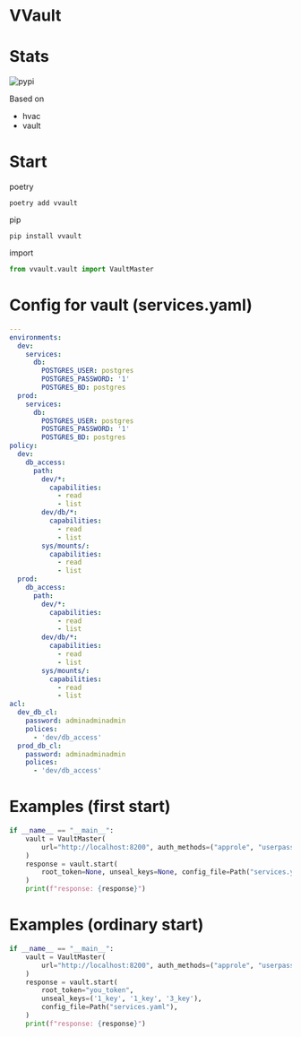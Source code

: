 VVault
==


# Stats
<img src="https://img.shields.io/pypi/dm/vvault?style=for-the-badge" alt="pypi">

Based on
* hvac
* vault

Start
==
poetry
```shell
poetry add vvault
```
pip
```shell
pip install vvault
```
import
```python
from vvault.vault import VaultMaster
```

Config for vault (services.yaml)
==
```yaml
---
environments:
  dev:
    services:
      db:
        POSTGRES_USER: postgres
        POSTGRES_PASSWORD: '1'
        POSTGRES_BD: postgres
  prod:
    services:
      db:
        POSTGRES_USER: postgres
        POSTGRES_PASSWORD: '1'
        POSTGRES_BD: postgres
policy:
  dev:
    db_access:
      path:
        dev/*:
          capabilities:
            - read
            - list
        dev/db/*:
          capabilities:
            - read
            - list
        sys/mounts/:
          capabilities:
            - read
            - list
  prod:
    db_access:
      path:
        dev/*:
          capabilities:
            - read
            - list
        dev/db/*:
          capabilities:
            - read
            - list
        sys/mounts/:
          capabilities:
            - read
            - list
acl:
  dev_db_cl:
    password: adminadminadmin
    polices:
      - 'dev/db_access'
  prod_db_cl:
    password: adminadminadmin
    polices:
      - 'dev/db_access'

```

Examples (first start)
==
```python
if __name__ == "__main__":
    vault = VaultMaster(
        url="http://localhost:8200", auth_methods=("approle", "userpass")
    )
    response = vault.start(
        root_token=None, unseal_keys=None, config_file=Path("services.yaml")
    )
    print(f"response: {response}")
```

Examples (ordinary start)
==
```python
if __name__ == "__main__":
    vault = VaultMaster(
        url="http://localhost:8200", auth_methods=("approle", "userpass")
    )
    response = vault.start(
        root_token="you_token",
        unseal_keys=('1_key', '1_key', '3_key'),
        config_file=Path("services.yaml"),
    )
    print(f"response: {response}")
```
